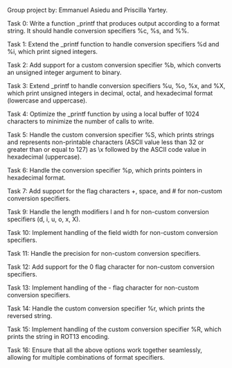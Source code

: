 Group project by: Emmanuel Asiedu and Priscilla Yartey.

Task 0: Write a function _printf that produces output according to a format string. It should handle conversion specifiers %c, %s, and %%.

Task 1: Extend the _printf function to handle conversion specifiers %d and %i, which print signed integers.

Task 2: Add support for a custom conversion specifier %b, which converts an unsigned integer argument to binary.

Task 3: Extend _printf to handle conversion specifiers %u, %o, %x, and %X, which print unsigned integers in decimal, octal, and hexadecimal format (lowercase and uppercase).

Task 4: Optimize the _printf function by using a local buffer of 1024 characters to minimize the number of calls to write.

Task 5: Handle the custom conversion specifier %S, which prints strings and represents non-printable characters (ASCII value less than 32 or greater than or equal to 127) as \x followed by the ASCII code value in hexadecimal (uppercase).

Task 6: Handle the conversion specifier %p, which prints pointers in hexadecimal format.

Task 7: Add support for the flag characters +, space, and # for non-custom conversion specifiers.

Task 9: Handle the length modifiers l and h for non-custom conversion specifiers (d, i, u, o, x, X).

Task 10: Implement handling of the field width for non-custom conversion specifiers.

Task 11: Handle the precision for non-custom conversion specifiers.

Task 12: Add support for the 0 flag character for non-custom conversion specifiers.

Task 13: Implement handling of the - flag character for non-custom conversion specifiers.

Task 14: Handle the custom conversion specifier %r, which prints the reversed string.

Task 15: Implement handling of the custom conversion specifier %R, which prints the string in ROT13 encoding.

Task 16: Ensure that all the above options work together seamlessly, allowing for multiple combinations of format specifiers.
